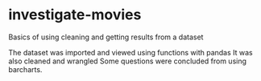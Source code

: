 # investigate-movies
Basics of using cleaning and getting results from a dataset

The dataset was imported and viewed using functions with pandas
It was also cleaned and wrangled
Some questions were concluded from using barcharts.
